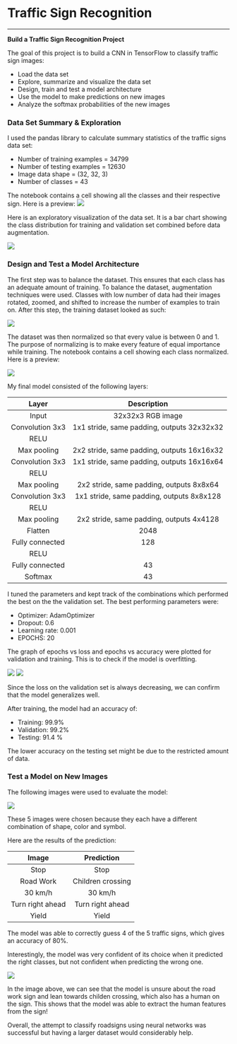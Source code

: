 # **Traffic Sign Recognition** 
---

**Build a Traffic Sign Recognition Project**

The goal of this project is to build a CNN in TensorFlow to classify traffic sign images:
* Load the data set
* Explore, summarize and visualize the data set
* Design, train and test a model architecture
* Use the model to make predictions on new images
* Analyze the softmax probabilities of the new images


### Data Set Summary & Exploration

I used the pandas library to calculate summary statistics of the traffic
signs data set:

* Number of training examples = 34799
* Number of testing examples = 12630
* Image data shape = (32, 32, 3)
* Number of classes = 43

The notebook contains a cell showing all the classes and their respective sign. Here is a preview:
<img src="data/train.PNG"/>


Here is an exploratory visualization of the data set. It is a bar chart showing the class distribution for training and validation set combined before data augmentation.

<img src="data/pre-augmentation.png"/>

### Design and Test a Model Architecture

The first step was to balance the dataset. This ensures that each class has an adequate amount of training. To balance the dataset, augmentation techniques were used. Classes with low number of data had their images rotated, zoomed, and shifted to increase the number of examples to train on. After this step, the training dataset looked as such:

<img src="data/post-augmentation.png"/>

The dataset was then normalized so that every value is between 0 and 1. The purpose of normalizing is to make every feature of equal importance while training. The notebook contains a cell showing each class normalized. Here is a preview:

<img src="data/norm.PNG"/> 


My final model consisted of the following layers:

| Layer         		|     Description	        					| 
|:---------------------:|:---------------------------------------------:| 
| Input         		| 32x32x3 RGB image   							| 
| Convolution 3x3     	| 1x1 stride, same padding, outputs 32x32x32 	|
| RELU					|												|
| Max pooling	      	| 2x2 stride, same padding, outputs 16x16x32 				|
| Convolution 3x3	    | 1x1 stride, same padding, outputs 16x16x64      									|
| RELU					|												|
| Max pooling	      	| 2x2 stride, same padding, outputs 8x8x64 				|
| Convolution 3x3	    | 1x1 stride, same padding, outputs 8x8x128      									|
| RELU					|												|
| Max pooling	      	| 2x2 stride, same padding, outputs 4x4128 				|
| Flatten   | 2048 |
| Fully connected		| 128       									|
| RELU					|												|
| Fully connected		| 43       									|
| Softmax				| 43        									|
 


I tuned the parameters and kept track of the combinations which performed the best on the the validation set. The best performing parameters were:
* Optimizer: AdamOptimizer
* Dropout: 0.6
* Learning rate: 0.001 
* EPOCHS: 20

The graph of epochs vs loss and epochs vs accuracy were plotted for validation and training. This is to check if the model is overfitting.

<img src="data/accuracy.png"/> 

<img src="data/loss.png"/> 

Since the loss on the validation set is always decreasing, we can confirm that the model generalizes well.

After training, the model had an accuracy of:
* Training: 99.9%
* Validation: 99.2%
* Testing: 91.4 %

The lower accuracy on the testing set might be due to the restricted amount of data.
 

### Test a Model on New Images

The following images were used to evaluate the model:

<img src="data/test.PNG"/>

These 5 images were chosen because they each have a different combination of shape, color and symbol.

Here are the results of the prediction:

| Image			        |     Prediction	        					| 
|:---------------------:|:---------------------------------------------:| 
| Stop       		| Stop    									| 
| Road Work     			| Children crossing 										|
| 30 km/h					| 30 km/h   |
| Turn right ahead	      		| Turn right ahead		 				|
| Yield		| Yield     							|


The model was able to correctly guess 4 of the 5 traffic signs, which gives an accuracy of 80%.

Interestingly, the model was very confident of its choice when it predicted the right classes, but not confident when predicting the wrong one.

<img src="data/pred.png"/>

In the image above, we can see that the model is unsure about the road work sign and lean towards childen crossing, which also has a human on the sign. This shows that the model was able to extract the human features from the sign!

Overall, the attempt to classify roadsigns using neural networks was successful but having a larger dataset would considerably help.
